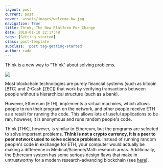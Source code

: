 ```yaml
---
layout: post
current: post
cover:  assets/images/welcome-bw.jpg
navigation: True
title: Th!nk, The New Platform For Change
date: 2018-01-10 22:17:48
tags: [Getting started]
class: post-template
subclass: 'post tag-getting-started'
author: cade
---
```


Th!nk is a new way to "Th!nk" about solving problems.

<img src="{{site.myurl}}assets/images/montage-bw.jpg" float="right" style="clear: both;">


Most blockchain technologies are purely financial systems (such as bitcoin [BTC] and Z-Cash [ZEC]) that work by verifying transactions between people without a hierarchical structure (such as a bank).

However, Ethereum [ETH], implements a virtual machines, which allows people to run their program on the network, and other people receive ETH as a result for running the code. This allows lots of useful applications to be ran, however, it is anonymous and runs random people's code.

Th!nk [THK], however, is similar to Ethereum, but the programs are selected to solve important problems. **Th!nk is not a crypto currency, it is a peer to peer network used to solve science problems**. Instead of running random people's code in exchange for ETH, your computer would actually be making a difference in Medical/Science/Math research areas. Additionally, the Ethereum system has some serious design flaws that make in untrustworthy for a modern research-advancing blockchain (see [here](http://mashable.com/2017/11/08/ethereum-parity-bug/#i7TUq1rw_mq1)).



